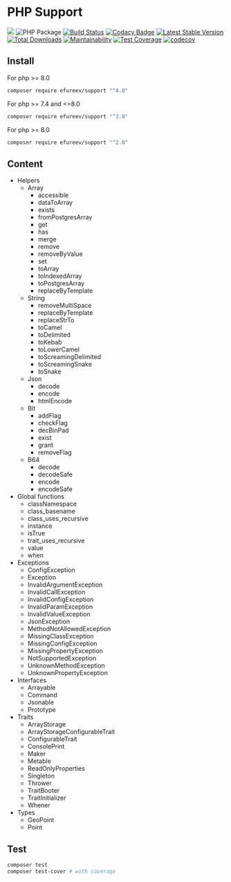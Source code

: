 # PHP Support

![](https://img.shields.io/badge/php-^8.0-blue.svg)
![PHP Package](https://github.com/efureev/php-support/workflows/PHP%20Package/badge.svg?branch=master)
[![Build Status](https://travis-ci.org/efureev/php-support.svg?branch=master)](https://travis-ci.org/efureev/php-support)
[![Codacy Badge](https://api.codacy.com/project/badge/Grade/a53fb85fd1ab46169758e10dd2d818cb)](https://app.codacy.com/app/efureev/php-support?utm_source=github.com&utm_medium=referral&utm_content=efureev/php-support&utm_campaign=Badge_Grade_Settings)
[![Latest Stable Version](https://poser.pugx.org/efureev/support/v/stable?format=flat)](https://packagist.org/packages/efureev/support)
[![Total Downloads](https://poser.pugx.org/efureev/support/downloads)](https://packagist.org/packages/efureev/support)
[![Maintainability](https://api.codeclimate.com/v1/badges/a7cf8708bf58fa7e5096/maintainability)](https://codeclimate.com/github/efureev/php-support/maintainability)
[![Test Coverage](https://api.codeclimate.com/v1/badges/a7cf8708bf58fa7e5096/test_coverage)](https://codeclimate.com/github/efureev/php-support/test_coverage)
[![codecov](https://codecov.io/gh/efureev/php-support/branch/v2/graph/badge.svg)](https://codecov.io/gh/efureev/php-support/tree/v2)

## Install

For php >= 8.0

```bash
composer require efureev/support "^4.0"
```

For php >= 7.4 and <=8.0

```bash
composer require efureev/support "^3.0"
```

For php >= 8.0

```bash
composer require efureev/support "^2.0"
```

## Content

- Helpers
    + Array
        - accessible
        - dataToArray
        - exists
        - fromPostgresArray
        - get
        - has
        - merge
        - remove
        - removeByValue
        - set
        - toArray
        - toIndexedArray
        - toPostgresArray
        - replaceByTemplate
    + String
        - removeMultiSpace
        - replaceByTemplate
        - replaceStrTo
        - toCamel
        - toDelimited
        - toKebab
        - toLowerCamel
        - toScreamingDelimited
        - toScreamingSnake
        - toSnake
    + Json
        - decode
        - encode
        - htmlEncode
    + Bit
        - addFlag
        - checkFlag
        - decBinPad
        - exist
        - grant
        - removeFlag
    + B64
        - decode
        - decodeSafe
        - encode
        - encodeSafe
- Global functions
    + classNamespace
    + class_basename
    + class_uses_recursive
    + instance
    + isTrue
    + trait_uses_recursive
    + value
    + when
- Exceptions
    + ConfigException
    + Exception
    + InvalidArgumentException
    + InvalidCallException
    + InvalidConfigException
    + InvalidParamException
    + InvalidValueException
    + JsonException
    + MethodNotAllowedException
    + MissingClassException
    + MissingConfigException
    + MissingPropertyException
    + NotSupportedException
    + UnknownMethodException
    + UnknownPropertyException
- Interfaces
    + Arrayable
    + Command
    + Jsonable
    + Prototype
- Traits
    + ArrayStorage
    + ArrayStorageConfigurableTrait
    + ConfigurableTrait
    + ConsolePrint
    + Maker
    + Metable
    + ReadOnlyProperties
    + Singleton
    + Thrower
    + TraitBooter
    + TraitInitializer
    + Whener
- Types
    + GeoPoint
    + Point

## Test

```bash
composer test
composer test-cover # with coverage
```
